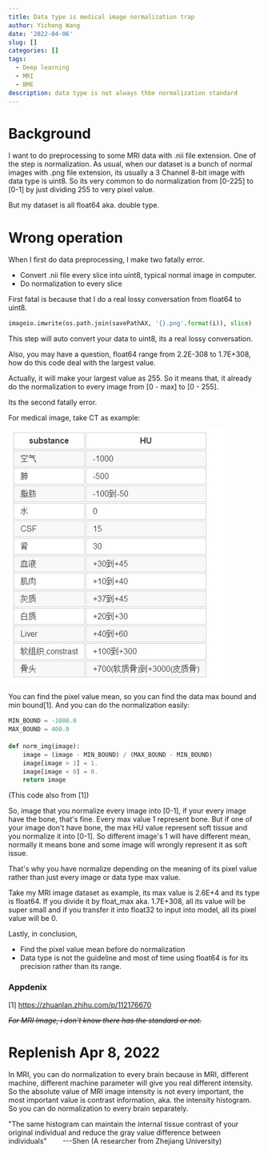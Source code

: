 ```yaml
---
title: Data type is medical image normalization trap
author: Yichong Wang
date: '2022-04-06'
slug: []
categories: []
tags:
  - Deep learning
  - MRI
  - BME
description: data type is not always thbe normalization standard
---
```


# Background

I want to do preprocessing to some MRI data with .nii file extension. One of the step is normalization. As usual, when our dataset is a bunch of normal images with .png file extension, its usually a 3 Channel 8-bit image with data type is uint8. So its very common to do normalization from [0-225] to [0-1] by just dividing 255 to very pixel value.

But my dataset is all float64 aka. double type.

# Wrong operation

When I first do data preprocessing, I make two fatally error. 
* Convert .nii file every slice into uint8, typical normal image in computer.
* Do normalization to every slice

First fatal is because that I do a real lossy conversation from float64 to uint8.
```python
imageio.imwrite(os.path.join(savePathAX, '{}.png'.format(i)), slice)
```
This step will auto convert your data to uint8, its a real lossy conversation.

Also, you may have a question, float64 range from 2.2E-308 to 1.7E+308, how do this code deal with the largest value. 

Actually, it will make your largest value as 255. So it means that, it already do the normalization to every image from [0 - max] to [0 - 255]. 

Its the second fatally error.

For medical image, take CT as example:

[![CT Subtance HU value](Zhihu.jpg)](https://zhuanlan.zhihu.com/p/112176670)

You can find the pixel value mean, so you can find the data max bound and min bound[1].  And you can do the normalization easily:

```python
MIN_BOUND = -1000.0
MAX_BOUND = 400.0

def norm_img(image): 
    image = (image - MIN_BOUND) / (MAX_BOUND - MIN_BOUND)
    image[image > 1] = 1.
    image[image < 0] = 0.
    return image
```
(This code also from [1])

So, image that you normalize every image into [0-1], if your every image have the bone, that's fine. Every max value 1 represent bone. But if one of your image don't have bone, the max HU value represent soft tissue and you normalize it into [0-1]. So different image's 1 will have different mean, normally it means bone and some image will wrongly represent it as soft issue. 

That's why you have normalize depending on the meaning of its pixel value rather than just every image or data type max value.

Take my MRI image dataset as example, its max value is 2.6E+4 and its type is float64. If you divide it by float_max aka. 1.7E+308, all its value will be super small and if you transfer it into float32 to input into model, all its pixel value will be 0.

Lastly, in conclusion,

* Find the pixel value mean before do normalization
* Data type is not the guideline and most of time using float64 is for its precision rather than its range.


### Appdenix
[1] https://zhuanlan.zhihu.com/p/112176670

~~*For MRI Image, i don't know there has the standard or not.*~~


# Replenish Apr 8, 2022
In MRI, you can do normalization to every brain because in MRI, different machine, different machine parameter will give you real different intensity. So the absolute value of MRI image intensity is not every important, the most important value is contrast information, aka. the intensity histogram. So you can do normalization to every brain separately. 

"The same histogram can maintain the internal tissue contrast of your original individual and reduce the gray value difference between individuals" &nbsp;&nbsp;&nbsp;&nbsp;&nbsp;&nbsp;      ---Shen (A researcher from Zhejiang University)




